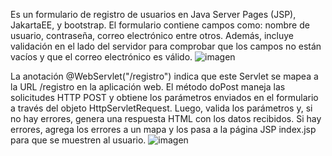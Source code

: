 Es un formulario de registro de usuarios en Java Server Pages (JSP), JakartaEE, y bootstrap. El formulario contiene campos como: nombre de usuario, contraseña, correo electrónico entre otros. Además, incluye validación en el lado del servidor para comprobar que los campos no están vacíos y que el correo electrónico es válido.
![imagen](https://user-images.githubusercontent.com/99100069/228960085-d3f06388-3c21-470e-aa20-25ec4724f5e7.png)


La anotación @WebServlet("/registro") indica que este Servlet se mapea a la URL /registro en la aplicación web.
El método doPost maneja las solicitudes HTTP POST y obtiene los parámetros enviados en el formulario a través del objeto HttpServletRequest. Luego, valida los parámetros y, si no hay errores, genera una respuesta HTML con los datos recibidos. Si hay errores, agrega los errores a un mapa y los pasa a la página JSP index.jsp para que se muestren al usuario.
![imagen](https://user-images.githubusercontent.com/99100069/228960349-a0add8a5-3aa8-4238-a617-250091b89fcc.png)

